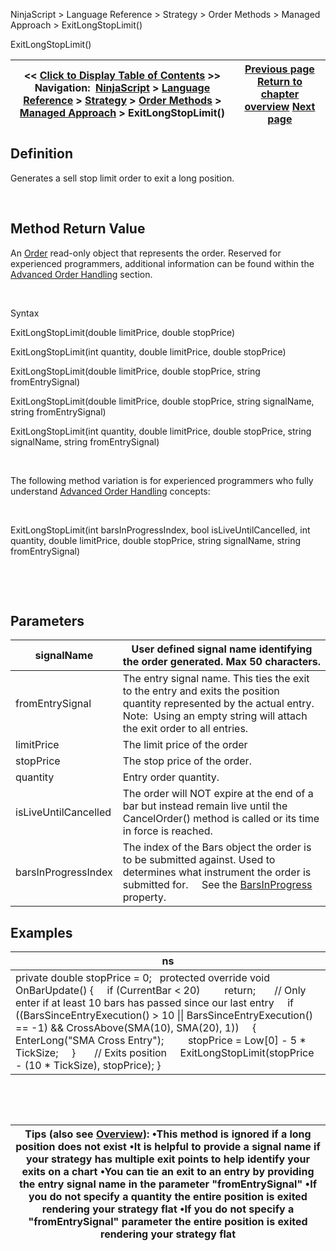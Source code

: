 ﻿


NinjaScript \> Language Reference \> Strategy \> Order Methods \> Managed Approach \> ExitLongStopLimit()






















ExitLongStopLimit()







| \<\< [Click to Display Table of Contents](exitlongstoplimit.md) \>\> **Navigation:**     [NinjaScript](ninjascript.md) \> [Language Reference](language_reference_wip.md) \> [Strategy](strategy.md) \> [Order Methods](order_methods.md) \> [Managed Approach](managed_approach.md) \> ExitLongStopLimit() | [Previous page](exitlongmit.md) [Return to chapter overview](managed_approach.md) [Next page](exitlongstopmarket.md) |
| --- | --- |











## Definition


Generates a sell stop limit order to exit a long position.


 


## Method Return Value


An [Order](order.md) read\-only object that represents the order. Reserved for experienced programmers, additional information can be found within the [Advanced Order Handling](advanced_order_handling.md) section.   

 


Syntax  

ExitLongStopLimit(double limitPrice, double stopPrice)


ExitLongStopLimit(int quantity, double limitPrice, double stopPrice)   

ExitLongStopLimit(double limitPrice, double stopPrice, string fromEntrySignal)


ExitLongStopLimit(double limitPrice, double stopPrice, string signalName, string fromEntrySignal)


ExitLongStopLimit(int quantity, double limitPrice, double stopPrice, string signalName, string fromEntrySignal)


 


The following method variation is for experienced programmers who fully understand [Advanced Order Handling](advanced_order_handling.md) concepts:


 


ExitLongStopLimit(int barsInProgressIndex, bool isLiveUntilCancelled, int quantity, double limitPrice, double stopPrice, string signalName, string fromEntrySignal)


 


 


## Parameters




| signalName | User defined signal name identifying the order generated. Max 50 characters. |
| --- | --- |
| fromEntrySignal | The entry signal name. This ties the exit to the entry and exits the position quantity represented by the actual entry.    Note:  Using an empty string will attach the exit order to all entries. |
| limitPrice | The limit price of the order |
| stopPrice | The stop price of the order. |
| quantity | Entry order quantity. |
| isLiveUntilCancelled | The order will NOT expire at the end of a bar but instead remain live until the CancelOrder() method is called or its time in force is reached. |
| barsInProgressIndex | The index of the Bars object the order is to be submitted against. Used to determines what instrument the order is submitted for.      See the [BarsInProgress](barsinprogress.md) property. |



## 


## 


## Examples




| ns |
| --- |
| private double stopPrice \= 0;   protected override void OnBarUpdate() {      if (CurrentBar \< 20)          return;        // Only enter if at least 10 bars has passed since our last entry      if ((BarsSinceEntryExecution() \> 10 \|\| BarsSinceEntryExecution() \=\= \-1) \&\& CrossAbove(SMA(10), SMA(20), 1))      {          EnterLong("SMA Cross Entry");          stopPrice \= Low\[0] \- 5 \* TickSize;      }        // Exits position      ExitLongStopLimit(stopPrice \- (10 \* TickSize), stopPrice); } |



   

 




| Tips (also see [Overview](managed_approach.md)): •This method is ignored if a long position does not exist •It is helpful to provide a signal name if your strategy has multiple exit points to help identify your exits on a chart •You can tie an exit to an entry by providing the entry signal name in the parameter "fromEntrySignal" •If you do not specify a quantity the entire position is exited rendering your strategy flat •If you do not specify a "fromEntrySignal" parameter the entire position is exited rendering your strategy flat |
| --- |









